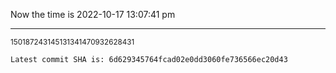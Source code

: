 Now the time is 2022-10-17 13:07:41 pm

---

<small>150187243145131341470932628431</small>

```txt
Latest commit SHA is: 6d629345764fcad02e0dd3060fe736566ec20d43
```
